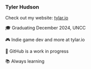 ### Tyler Hudson

Check out my website: [tylar.io](https://tylar.io)

🎓 Graduating December 2024, UNCC

🎮 Indie game dev and more at tylar.io

🚀 GitHub is a work in progress

📚 Always learning

<!--
**Tylario/Tylario** is a ✨ _special_ ✨ repository because its `README.md` (this file) appears on your GitHub profile.

Here are some ideas to get you started:

- 🔭 I’m currently working on ...
- 🌱 I’m currently learning ...
- 👯 I’m looking to collaborate on ...
- 🤔 I’m looking for help with ...
- 💬 Ask me about ...
- 📫 How to reach me: ...
- 😄 Pronouns: ...
- ⚡ Fun fact: ...
-->
